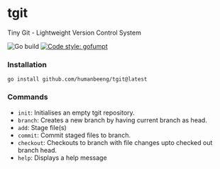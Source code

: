 # tgit
Tiny Git - Lightweight Version Control System


![Go build](https://github.com/humanbeeng/tgit/actions/workflows/go.yml/badge.svg)
[![Code style: gofumpt](https://img.shields.io/badge/code%20style-gofumpt-29BEB0.svg)](https://github.com/mvdan/gofumpt)


### Installation
```
go install github.com/humanbeeng/tgit@latest
```

### Commands
- `init`: Initialises an empty tgit repository.
- `branch`: Creates a new branch by having current branch as head.
- `add`: Stage file(s)
- `commit`: Commit staged files to branch.
- `checkout`: Checkouts to branch with file changes upto checked out branch head.
- `help`: Displays a help message
